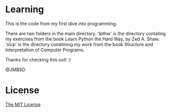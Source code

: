 # Learning
This is the code from my first dive into programming.

There are two folders in the main directory. 'lpthw' is the directory contating my exercises from the book
Learn Python the Hard Way, by Zed A. Shaw. 'sicp' is the directory conatining my work from the book Structure
and Interpretation of Computer Programs.

Thanks for checking this out! :)

@JMBSD

# License
[The MIT License](LICENSE)
